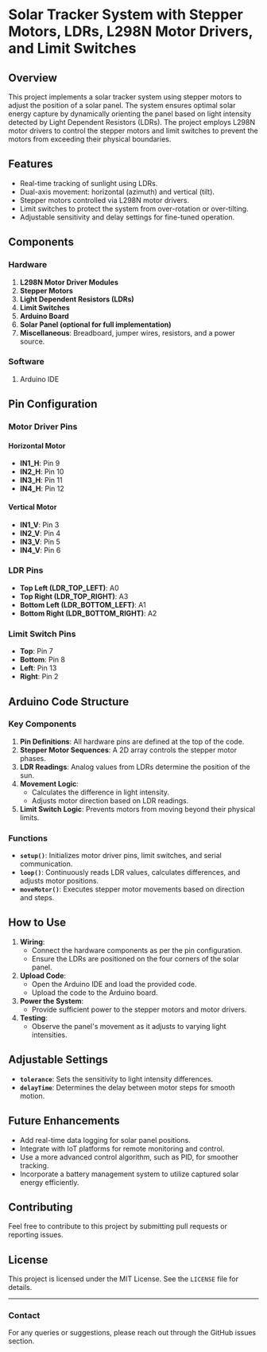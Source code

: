 # Solar Tracker System with Stepper Motors, LDRs, L298N Motor Drivers, and Limit Switches

## Overview
This project implements a solar tracker system using stepper motors to adjust the position of a solar panel. The system ensures optimal solar energy capture by dynamically orienting the panel based on light intensity detected by Light Dependent Resistors (LDRs). The project employs L298N motor drivers to control the stepper motors and limit switches to prevent the motors from exceeding their physical boundaries.

## Features
- Real-time tracking of sunlight using LDRs.
- Dual-axis movement: horizontal (azimuth) and vertical (tilt).
- Stepper motors controlled via L298N motor drivers.
- Limit switches to protect the system from over-rotation or over-tilting.
- Adjustable sensitivity and delay settings for fine-tuned operation.

## Components
### Hardware
1. **L298N Motor Driver Modules**
2. **Stepper Motors**
3. **Light Dependent Resistors (LDRs)**
4. **Limit Switches**
5. **Arduino Board**
6. **Solar Panel (optional for full implementation)**
7. **Miscellaneous**: Breadboard, jumper wires, resistors, and a power source.

### Software
1. Arduino IDE

## Pin Configuration
### Motor Driver Pins
#### Horizontal Motor
- **IN1_H**: Pin 9  
- **IN2_H**: Pin 10
- **IN3_H**: Pin 11
- **IN4_H**: Pin 12

#### Vertical Motor
- **IN1_V**: Pin 3
- **IN2_V**: Pin 4
- **IN3_V**: Pin 5
- **IN4_V**: Pin 6

### LDR Pins
- **Top Left (LDR_TOP_LEFT)**: A0
- **Top Right (LDR_TOP_RIGHT)**: A3
- **Bottom Left (LDR_BOTTOM_LEFT)**: A1
- **Bottom Right (LDR_BOTTOM_RIGHT)**: A2

### Limit Switch Pins
- **Top**: Pin 7
- **Bottom**: Pin 8
- **Left**: Pin 13
- **Right**: Pin 2

## Arduino Code Structure
### Key Components
1. **Pin Definitions**: All hardware pins are defined at the top of the code.
2. **Stepper Motor Sequences**: A 2D array controls the stepper motor phases.
3. **LDR Readings**: Analog values from LDRs determine the position of the sun.
4. **Movement Logic**:
   - Calculates the difference in light intensity.
   - Adjusts motor direction based on LDR readings.
5. **Limit Switch Logic**: Prevents motors from moving beyond their physical limits.

### Functions
- **`setup()`**: Initializes motor driver pins, limit switches, and serial communication.
- **`loop()`**: Continuously reads LDR values, calculates differences, and adjusts motor positions.
- **`moveMotor()`**: Executes stepper motor movements based on direction and steps.

## How to Use
1. **Wiring**:
   - Connect the hardware components as per the pin configuration.
   - Ensure the LDRs are positioned on the four corners of the solar panel.
2. **Upload Code**:
   - Open the Arduino IDE and load the provided code.
   - Upload the code to the Arduino board.
3. **Power the System**:
   - Provide sufficient power to the stepper motors and motor drivers.
4. **Testing**:
   - Observe the panel's movement as it adjusts to varying light intensities.

## Adjustable Settings
- **`tolerance`**: Sets the sensitivity to light intensity differences.
- **`delayTime`**: Determines the delay between motor steps for smooth motion.

## Future Enhancements
- Add real-time data logging for solar panel positions.
- Integrate with IoT platforms for remote monitoring and control.
- Use a more advanced control algorithm, such as PID, for smoother tracking.
- Incorporate a battery management system to utilize captured solar energy efficiently.

## Contributing
Feel free to contribute to this project by submitting pull requests or reporting issues.

## License
This project is licensed under the MIT License. See the `LICENSE` file for details.

---
### Contact
For any queries or suggestions, please reach out through the GitHub issues section.
